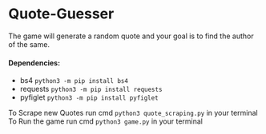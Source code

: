 # Quote-Guesser
The game will generate a random quote and your goal is to find the author of the same.

#### Dependencies:
- bs4 `python3 -m pip install bs4`
- requests `python3 -m pip install requests`
- pyfiglet `python3 -m pip install pyfiglet`

To Scrape new Quotes run cmd `python3 quote_scraping.py` in your terminal
To Run the game run cmd `python3 game.py` in your terminal
